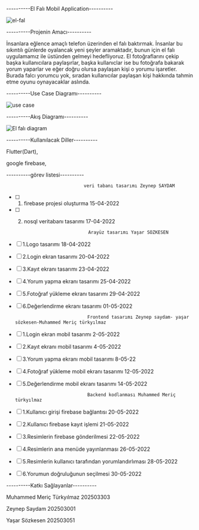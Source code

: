----------El Falı Mobil Application----------

![el-fal](https://user-images.githubusercontent.com/63651151/158247276-2e9ec9bf-3e63-43fa-8922-f30bd7a0c754.jpg)



----------Projenin Amacı----------

İnsanlara eğlence amaçlı telefon üzerinden el falı baktırmak. İnsanlar bu sıkıntılı günlerde oyalancak yeni şeyler aramaktadır, bunun için el falı uygulamamız ile üstünden gelmeyi hedefliyoruz. El fotoğraflarını çekip başka kullanıcılara paylaşırlar, başka kullanıclar ise bu fotoğrafa bakarak yorum yaparlar ve eğer doğru olursa paylaşan kişi o yorumu işaretler. Burada falcı yorumcu yok, sıradan kullanıcılar paylaşan kişi hakkında tahmin etme oyunu oynayacaklar aslında.


----------Use Case Diagramı----------


![use case](https://user-images.githubusercontent.com/63651151/160461792-0cbb38a4-a2d0-4ead-b62a-fa58e74cf6dd.png)


----------Akış Diagramı----------


![El falı diagram](https://user-images.githubusercontent.com/63651151/158247338-cfe14c08-93db-41d6-b2de-4141b9025995.png)





----------Kullanılacak Diller----------


Flutter(Dart),

google firebase,


----------görev listesi----------

                                 veri tabanı tasarımı Zeynep SAYDAM                             
- [ ] 1. firebase projesi oluşturma                      15-04-2022
- [ ] 2. nosql veritabanı tasarımı                       17-04-2022

                                 Arayüz tasarımı Yaşar SÖZKESEN                          
- [ ] 1.Logo tasarımı                                    18-04-2022
- [ ] 2.Login ekran tasarımı 	                           20-04-2022
- [ ] 3.Kayıt ekranı tasarımı 	                         23-04-2022
- [ ] 4.Yorum yapma ekranı tasarımı	                     25-04-2022	
- [ ] 5.Fotoğraf yükleme ekranı tasarımı	               29-04-2022
- [ ] 6.Değerlendirme ekranı tasarımı                    01-05-2022


                                 Frontend tasarımı Zeynep saydam- yaşar sözkesen-Muhammed Meriç türkyılmaz
- [ ] 1.Login ekran mobil tasarımı                       2-05-2022
- [ ] 2.Kayıt ekranı mobil tasarımı 4-05-2022
- [ ] 3.Yorum yapma ekranı mobil tasarımı 8-05-22
- [ ] 4.Fotoğraf yükleme mobil ekranı tasarımı 12-05-2022
- [ ] 5.Değerlendirme mobil ekranı tasarımı	14-05-2022



                                 Backend kodlanması Muhammed Meriç türkyılmaz
- [ ] 1.Kullanıcı girişi firebase bağlantısı 20-05-2022
- [ ] 2.Kullanıcı firebase kayıt işlemi 21-05-2022
- [ ] 3.Resimlerin firebase gönderilmesi 22-05-2022
- [ ] 4.Resimlerin ana menüde yayınlanması 26-05-2022 
- [ ] 5.Resimlerin kullanıcı tarafından yorumlandırlıması 28-05-2022
- [ ] 6.Yorumun doğruluğunun seçilmesi 30-05-2022







----------Katkı Sağlayanlar----------


Muhammed Meriç Türkyılmaz 202503303

Zeynep Saydam 202503001

Yaşar Sözkesen 202503051

